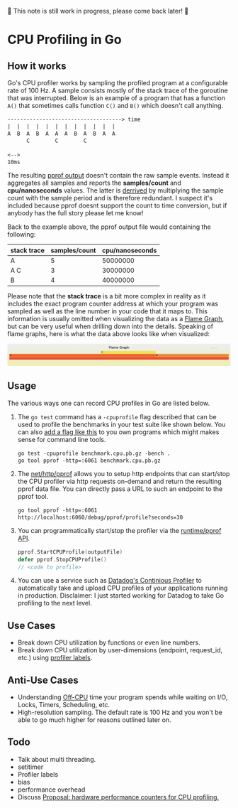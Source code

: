 🚧 This note is still work in progress, please come back later! 🚧

# CPU Profiling in Go

## How it works

Go's CPU profiler works by sampling the profiled program at a configurable rate of 100 Hz. A sample consists mostly of the stack trace of the goroutine that was interrupted. Below is an example of a program that has a function `A()` that sometimes calls function `C()` and `B()` which doesn't call anything.

```
------------------------------------> time
|  |  |  |  |  |  |  |  |  |  |  |
A  B  A  B  A  A  A  B  A  B  A  A
      C        C        C

<-->
10ms
```

The resulting [pprof output](./pprof.md) doesn't contain the raw sample events. Instead it aggregates all samples and reports the **samples/count** and **cpu/nanoseconds** values. The latter is [derrived](https://github.com/golang/go/blob/go1.15.6/src/runtime/pprof/proto.go#L354) by multiplying the sample count with the sample period and is therefore redundant. I suspect it's included because pprof doesnt support the count to time conversion, but if anybody has the full story please let me know!

Back to the example above, the pprof output file would containing the following:

| stack trace | samples/count | cpu/nanoseconds |
| ----------- | ------------- | --------------- |
| A           | 5             | 50000000        |
| A C         | 3             | 30000000        |
| B           | 4             | 40000000        |

Please note that the **stack trace** is a bit more complex in reality as it includes the exact program counter address at which your program was sampled as well as the line number in your code that it maps to. This information is usually omitted when visualizing the data as a [Flame Graph](http://www.brendangregg.com/flamegraphs.html), but can be very useful when drilling down into the details. Speaking of flame graphs, here is what the data above looks like when visualized:

![Flame Graph for data above](./flame-abc.png)

## Usage

The various ways one can record CPU profiles in Go are listed below.

1. The `go test` command has a `-cpuprofile` flag described that can be used to profile the benchmarks in your test suite like shown below. You can also [add a flag like this](https://golang.org/pkg/runtime/pprof/#hdr-Profiling_a_Go_program) to you own programs which might makes sense for command line tools.

   ```
   go test -cpuprofile benchmark.cpu.pb.gz -bench .
   go tool pprof -http=:6061 benchmark.cpu.pb.gz
   ```

2. The [net/http/pprof](net/http/pprof) allows you to setup http endpoints that can start/stop the CPU profiler via http requests on-demand and return the resulting pprof data file. You can directly pass a URL to such an endpoint to the pprof tool.

   ```
   go tool pprof -http=:6061 http://localhost:6060/debug/pprof/profile?seconds=30
   ```

3. You can programmatically start/stop the profiler via the [runtime/pprof API](https://golang.org/pkg/runtime/pprof/#StartCPUProfile).

   ```go
   pprof.StartCPUProfile(outputFile)
   defer pprof.StopCPUProfile()
   // <code to profile>
   ```

4. You can use a service such as [Datadog's Continious Profiler](https://www.datadoghq.com/product/code-profiling/) to automatically take and upload CPU profiles of your applications running in production. Disclaimer: I just started working for Datadog to take Go profiling to the next level.

## Use Cases

- Break down CPU utilization by functions or even line numbers.
- Break down CPU utilization by user-dimensions (endpoint, request_id, etc.) using [profiler labels](https://rakyll.org/profiler-labels/).

## Anti-Use Cases

- Understanding [Off-CPU](http://www.brendangregg.com/offcpuanalysis.html) time your program spends while waiting on I/O, Locks, Timers, Scheduling, etc.
- High-resolution sampling. The default rate is 100 Hz and you won't be able to go much higher for reasons outlined later on.

## Todo

- Talk about multi threading.
- setitimer
- Profiler labels
- bias
- performance overhead
- Discuss [Proposal: hardware performance counters for CPU profiling.](https://go.googlesource.com/proposal/+/refs/changes/08/219508/2/design/36821-perf-counter-pprof.md)
